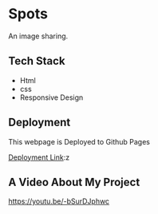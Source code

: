 # Spots

An image sharing.

## Tech Stack

- Html
- css
- Responsive Design

## Deployment

This webpage is Deployed to Github Pages

[Deployment Link](https://jae277.github.io/se_project_spots):z

## A Video About My Project

https://youtu.be/-bSurDJphwc

